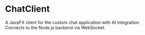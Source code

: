 # ChatClient

A JavaFX client for the custom chat application with AI integration. Connects to the Node.js backend via WebSocket.


